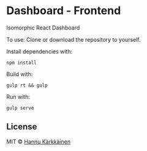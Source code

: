 
# Dashboard - Frontend

Isomorphic React Dashboard

To use: Clone or download the repository to yourself.

Install dependencies with:
```
npm install
```

Build with:
```
gulp rt && gulp
```

Run with:
```
gulp serve
```

## License

MIT © [Hannu Kärkkäinen](http://blankpace.net/HK/)

